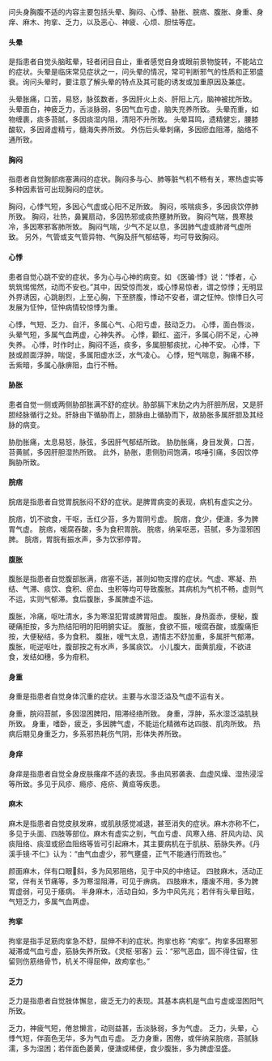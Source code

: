 问头身胸腹不适的内容主要包括头晕、胸闷、心悸、胁胀、脘痞、腹胀、身重、身痒、麻木、拘挛、乏力，以及恶心、神疲、心烦、胆怯等症。


#### 头晕
是指患者自觉头脑眩晕，轻者闭目自止，重者感觉自身或眼前景物旋转，不能站立的症状。头晕是临床常见症状之一，问头晕的情况，常可判断邪气的性质和正邪盛衰。询问头晕时，要注意了解头晕的特点及其可能的诱发或加重原因及兼症。

头晕胀痛，口苦，易怒，脉弦数者，多因肝火上炎、肝阳上亢，脑神被扰所致。
头晕面白，神疲乏力，舌淡脉弱，多因气血亏虚，脑失充养所致。
头晕而重，如物缠裹，痰多苔腻，多因痰湿内阻，清阳不升所致。
头晕耳鸣，遗精健忘，腰膝酸软，多因肾虚精亏，髓海失养所致。
外伤后头晕刺痛，多因瘀血阻滞，脑络不通所致。


#### 胸闷
指患者自觉胸部痞塞满闷的症状。胸闷多与心、肺等脏气机不畅有关，寒热虚实等多种因素皆可出现胸闷的症状。

胸闷，心悸气短，多因心气虚或心阳不足所致。
胸闷，咳喘痰多，多因痰饮停肺所致。
胸闷，壮热，鼻翼扇动，多因热邪或痰热壅肺所致。
胸闷气喘，畏寒肢冷，多因寒邪客肺所致。
胸闷气喘，少气不足以息，多因肺气虚或肺肾气虚所致。
另外，气管或支气管异物、气胸及肝气郁结等，均可导致胸闷。


#### 心悸
患者自觉心跳不安的症状。多为心与心神的病变。如 《医碥·悸》说：“悸者，心筑筑惕惕然，动而不安也。”其中，因受惊而发，或心悸易惊者，谓之惊悸；无明显外界诱因，心跳剧烈，上至心胸，下至脐腹，悸动不安者，谓之怔忡。惊悸日久可发展为怔忡，怔忡病情较惊悸为重。

心悸，气短、乏力、自汗，多属心气、心阳亏虚，鼓动乏力。
心悸，面白唇淡，头晕气短，多属气血两虚，心神失养。
心悸，颧红、盗汗，多属心阴不足，心神失养。
心悸，时作时止，胸闷不适，痰多，多属胆郁痰扰，心神不安。
心悸，下肢或颜面浮肿，喘促，多属阳虚水泛，水气凌心。
心悸，短气喘息，胸痛不移，舌紫暗，多属心脉痹阻，血行不畅。

#### 胁胀
患者自觉一侧或两侧胁部胀满不舒的症状。胁部膈下末肋之内为肝胆所居，又是肝胆经脉循行之处。肝脉由下循胁而上，胆脉由上循胁而下，故胁胀多属肝胆及其经脉的病变。

胁肋胀痛，太息易怒，脉弦，多因肝气郁结所致。
胁肋胀痛，身目发黄，口苦，苔黄腻，多因肝胆湿热所致。
此外，胁胀，患侧肋间饱满，咳唾引痛，多因饮停胸胁所致。


#### 脘痞
脘痞是指患者自觉胃脘胀闷不舒的症状。是脾胃病变的表现，病机有虚实之分。

脘痞，饥不欲食，干呕，舌红少苔，多为胃阴亏虚。
脘痞，食少，便溏，多为脾胃气虚。
脘痞，嗳腐吞酸，多为食积胃脘。
脘痞，纳呆呕恶，苔腻，多为湿邪困脾。
脘痞，胃脘有振水声，多为饮邪停胃。

#### 腹胀

腹胀是指患者自觉腹部胀满，痞塞不适，甚则如物支撑的症状。气虚、寒凝、热结、气滞、痰饮、食积、瘀血、虫积等均可导致腹胀。其病机为气机不畅，虚则气不运，实则气郁滞。食后腹胀，多属脾虚不运。

腹胀，冷痛，呕吐清水，多为寒湿犯胃或脾胃阳虚。
腹胀，身热面赤，便秘，腹硬痛拒按，多为热结阳明的阳明腑实证。
腹胀，食欲不振，嗳腐吞酸，或腹痛拒按，大便秘结，多为食积。
腹胀，嗳气太息，遇情志不舒加重，多属肝气郁滞。
腹胀，呃逆呕吐，腹部按之有水声，多属痰饮。
小儿腹大，面黄肌瘦，不欲进食，发结如穗，多为疳积。

#### 身重
身重是指患者自觉身体沉重的症状。主要与水湿泛溢及气虚不运有关。

身重，脘闷苔腻，多因湿困脾阳，阻滞经络所致。
身重，浮肿，系水湿泛溢肌肤所致。
身重，嗜卧，疲乏，多因脾气虚，不能运化精微布达四肢、肌肉所致。
热病后期见身重乏力，多系邪热耗伤气阴，形体失养所致。


#### 身痒
身痒是指患者自觉全身皮肤瘙痒不适的表现。多由风邪袭表、血虚风燥、湿热浸淫等所致。多见于风疹、瘾疹、疮疥、黄疸等疾患。


#### 麻木
麻木是指患者自觉皮肤发麻，或肌肤感觉减退，甚至消失的症状。麻木亦称不仁，多见于头面、四肢等部位。麻木有虚实之别，气血亏虚、风寒入络、肝风内动、风痰阻络、痰湿或瘀血阻络等皆可引起麻木，其主要病机在于肌肤、筋脉失养。《丹溪手镜·不仁》认为：“由气血虚少，邪气壅盛，正气不能通行而致也。”

颜面麻木，伴有口眼斜，多为风邪阻络，见于中风的中络证。
四肢麻木，活动正常，伴有关节痛等，多为寒湿阻滞，可见于痹病。
四肢麻木，痿废不用，多为脾胃虚弱，可见于痿病。
半身麻木，活动自如，多为中风先兆；若伴有头晕目眩，气短乏力，多属气血两虚。


#### 拘挛
拘挛是指手足筋肉挛急不舒，屈伸不利的症状。拘挛也称 “痀挛”。拘挛多因寒邪凝滞或气血亏虚，筋脉失养所致。《灵枢·邪客》云：“邪气恶血，固不得住留，住留则伤筋络骨节，机关不得屈伸，故痀挛也。”


#### 乏力
乏力是指患者自觉肢体懈怠，疲乏无力的表现。其基本病机是气血亏虚或湿困阳气所致。

乏力，神疲气短，倦怠懒言，动则益甚，舌淡脉弱，多为气虚。
乏力，头晕，心悸气短，伴面色无华，多为气血亏虚。
乏力身重，困倦，或伴纳呆脘痞，苔腻脉濡，多为湿困；若伴面色萎黄，便溏或稀便，食少腹胀，多为脾虚湿盛。



























